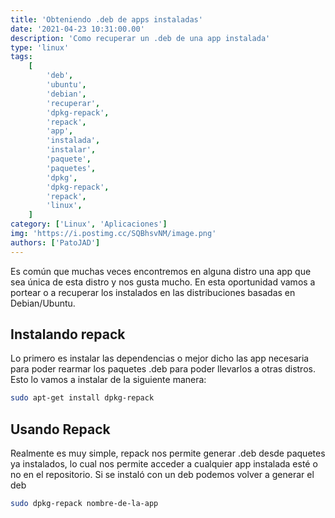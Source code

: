 ```yaml
---
title: 'Obteniendo .deb de apps instaladas'
date: '2021-04-23 10:31:00.00'
description: 'Como recuperar un .deb de una app instalada'
type: 'linux'
tags:
    [
        'deb',
        'ubuntu',
        'debian',
        'recuperar',
        'dpkg-repack',
        'repack',
        'app',
        'instalada',
        'instalar',
        'paquete',
        'paquetes',
        'dpkg',
        'dpkg-repack',
        'repack',
        'linux',
    ]
category: ['Linux', 'Aplicaciones']
img: 'https://i.postimg.cc/SQBhsvNM/image.png'
authors: ['PatoJAD']
---
```


Es común que muchas veces encontremos en alguna distro una app que sea única de esta distro y nos gusta mucho. En esta oportunidad vamos a portear o a recuperar los instalados en las distribuciones basadas en Debian/Ubuntu.

## Instalando repack

Lo primero es instalar las dependencias o mejor dicho las app necesaria para poder rearmar los paquetes .deb para poder llevarlos a otras distros. Esto lo vamos a instalar de la siguiente manera:

```bash
sudo apt-get install dpkg-repack
```

## Usando Repack

Realmente es muy simple, repack nos permite generar .deb desde paquetes ya instalados, lo cual nos permite acceder a cualquier app instalada esté o no en el repositorio. Si se instaló con un deb podemos volver a generar el deb

```bash
sudo dpkg-repack nombre-de-la-app
```
